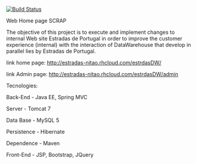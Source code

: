 [![Build Status](https://travis-ci.org/marcionitao/estradasDW.svg?branch=master)](https://travis-ci.org/marcionitao/estradasDW)

Web Home page SCRAP

The objective of this project is to execute and implement changes to internal Web site Estradas de Portugal in order to improve the customer experience (internal) with the interaction of DataWarehouse that develop in parallel lies by Estradas de Portugal.

link home page:
http://estradas-nitao.rhcloud.com/estrdasDW/

link Admin page:
http://estradas-nitao.rhcloud.com/estrdasDW/admin

Tecnologies:

Back-End - Java EE, Spring MVC

Server - Tomcat 7

Data Base - MySQL 5

Persistence - Hibernate

Dependence - Maven

Front-End - JSP, Bootstrap, JQuery
